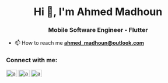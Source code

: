 <h1 align="center">Hi 👋, I'm Ahmed Madhoun</h1>
<h3 align="center">Mobile Software Engineer - Flutter</h3>

- 📫 How to reach me **ahmed_madhoun@outlook.com**

<h3 align="left">Connect with me:</h3>
<p align="left">
<a href="https://linkedin.com/in/ahmed-madhoun-b3b9331ba" target="blank"><img align="center" src="https://raw.githubusercontent.com/rahuldkjain/github-profile-readme-generator/master/src/images/icons/Social/linked-in-alt.svg" alt="ahmed-madhoun-b3b9331ba" height="20" width="30" /></a>
<a href="https://instagram.com/ahmed.dev5" target="blank"><img align="center" src="https://raw.githubusercontent.com/rahuldkjain/github-profile-readme-generator/master/src/images/icons/Social/instagram.svg" alt="ahmed.dev5" height="20" width="30" /></a>
<a href="https://www.youtube.com/@ahmed.dev5" target="blank"><img align="center" src="https://raw.githubusercontent.com/rahuldkjain/github-profile-readme-generator/master/src/images/icons/Social/youtube.svg" alt="ahmed.dev5" height="20" width="30" /></a>
</p>
